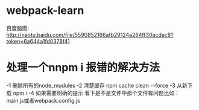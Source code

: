 # webpack-learn
百度脑图:
http://naotu.baidu.com/file/5590852166afb29124a264ff30acdac8?token=6a644a1fd0378f41
# 处理一个nnpm i 报错的解决方法
-1 删除所有的node_mudules
-2 清楚缓存 npm cache clean --force
-3 从新下载  npm i
-4 如果需要明确的提示 看下是不是文件中那个文件有问题比如：main.js或者webpack.config.js